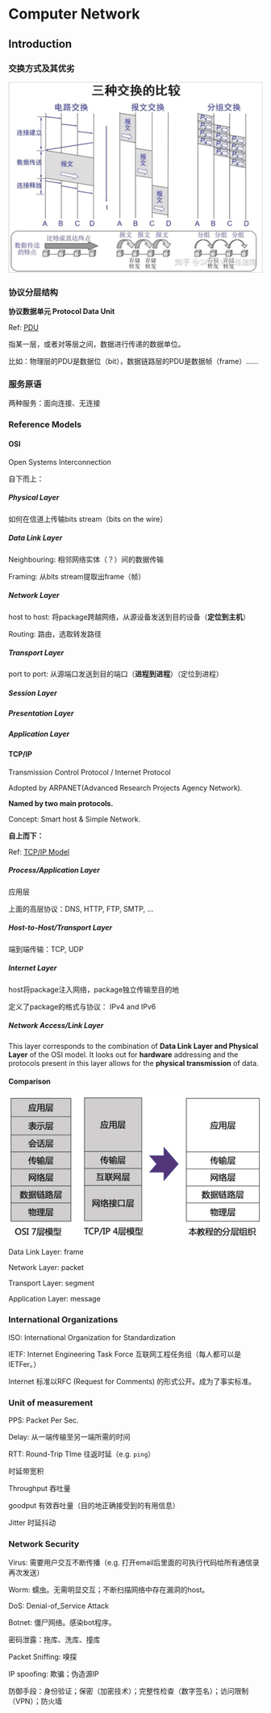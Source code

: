 # Computer Network

## Introduction

### 交换方式及其优劣

![exchange_method](introduction.assets/exchange_method.jpg)

### 协议分层结构

**协议数据单元 Protocol Data Unit**

Ref: [PDU](http://baike.eepw.com.cn/baike/show/word/%E5%8D%8F%E8%AE%AE%E6%95%B0%E6%8D%AE%E5%8D%95%E5%85%83)

指某一层，或者对等层之间，数据进行传递的数据单位。

比如：物理层的PDU是数据位（bit），数据链路层的PDU是数据帧（frame）……

### 服务原语

两种服务：面向连接、无连接

### Reference Models

#### OSI

Open Systems Interconnection

自下而上：

##### Physical Layer

如何在信道上传输bits stream（bits on the wire）

##### Data Link Layer

Neighbouring: 相邻网络实体（？）间的数据传输

Framing: 从bits stream提取出frame（帧）

##### Network Layer

host to host: 将package跨越网络，从源设备发送到目的设备（**定位到主机**）

Routing: 路由，选取转发路径

##### Transport Layer

port to port: 从源端口发送到目的端口（**进程到进程**）（定位到进程）

##### Session Layer

##### Presentation Layer

##### Application Layer

#### TCP/IP

Transmission Control Protocol / Internet Protocol

Adopted by ARPANET(Advanced Research Projects Agency Network).

**Named by two main protocols.**

Concept: Smart host & Simple Network.

**自上而下：**

Ref: [TCP/IP Model](https://www.geeksforgeeks.org/tcp-ip-model/)

##### Process/Application Layer

应用层

上面的高层协议：DNS, HTTP, FTP, SMTP, ...

##### Host-to-Host/Transport Layer

端到端传输：TCP, UDP

##### Internet Layer

host将package注入网络，package独立传输至目的地

定义了package的格式与协议： IPv4 and IPv6

##### Network Access/Link Layer

This layer corresponds to the combination of **Data Link Layer and Physical Layer** of the OSI model. It looks out for **hardware** addressing and the protocols present in this layer allows for the **physical transmission** of data.

#### Comparison

![Screen Shot 2021-02-25 at 12.06.13 AM](introduction.assets/Screen%20Shot%202021-02-25%20at%2012.06.13%20AM.png)

Data Link Layer: frame

Network Layer: packet

Transport Layer: segment

Application Layer: message

### International Organizations

ISO: International Organization for Standardization

IETF: Internet Engineering Task Force 互联网工程任务组（每人都可以是IETFer。）

Internet 标准以RFC (Request for Comments) 的形式公开。成为了事实标准。

### Unit of measurement

PPS: Packet Per Sec.

Delay: 从一端传输至另一端所需的时间

RTT: Round-Trip TIme 往返时延（e.g. `ping`）

时延带宽积

Throughput 吞吐量

goodput 有效吞吐量（目的地正确接受到的有用信息）

Jitter 时延抖动

### Network Security

Virus: 需要用户交互不断传播（e.g. 打开email后里面的可执行代码给所有通信录再次发送）

Worm: 蠕虫。无需明显交互；不断扫描网络中存在漏洞的host。

DoS: Denial-of_Service Attack

Botnet: 僵尸网络。感染bot程序。

密码泄露：拖库、洗库、撞库

Packet Sniffing: 嗅探

IP spoofing: 欺骗；伪造源IP

防御手段：身份验证；保密（加密技术）；完整性检查（数字签名）；访问限制（VPN）；防火墙